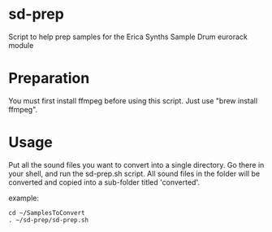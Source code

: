 # sd-prep
Script to help prep samples for the Erica Synths Sample Drum eurorack module

# Preparation
You must first install ffmpeg before using this script. Just use "brew install ffmpeg".

# Usage
Put all the sound files you want to convert into a single directory. Go there in your shell, and run the sd-prep.sh script. All sound files in the folder will be converted and copied into a sub-folder titled 'converted'.

example:

```
cd ~/SamplesToConvert
. ~/sd-prep/sd-prep.sh
```
